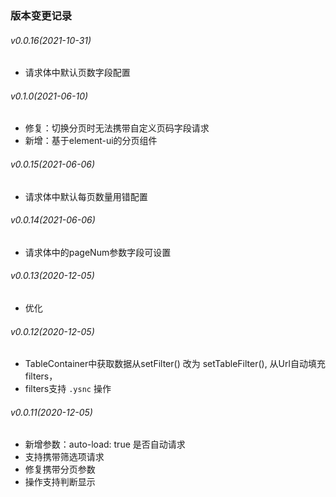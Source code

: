 ### 版本变更记录
###### v0.0.16(2021-10-31)

* 请求体中默认页数字段配置

###### v0.1.0(2021-06-10)

* 修复：切换分页时无法携带自定义页码字段请求
* 新增：基于element-ui的分页组件

###### v0.0.15(2021-06-06)

* 请求体中默认每页数量用错配置

###### v0.0.14(2021-06-06)

* 请求体中的pageNum参数字段可设置

###### v0.0.13(2020-12-05)

* 优化

###### v0.0.12(2020-12-05)

* TableContainer中获取数据从setFilter() 改为 setTableFilter(), 从Url自动填充filters，
* filters支持 `.ysnc` 操作

###### v0.0.11(2020-12-05)

* 新增参数：auto-load: true 是否自动请求
* 支持携带筛选项请求
* 修复携带分页参数
* 操作支持判断显示

